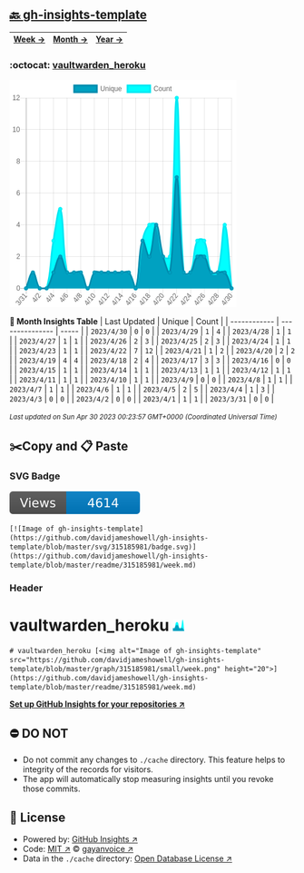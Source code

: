 ## [🔙 gh-insights-template](https://github.com/davidjameshowell/gh-insights-template)
| [**Week →**](https://github.com/davidjameshowell/gh-insights-template/blob/master/readme/315185981/week.md) | [**Month →**](https://github.com/davidjameshowell/gh-insights-template/blob/master/readme/315185981/month.md) | [**Year →**](https://github.com/davidjameshowell/gh-insights-template/blob/master/readme/315185981/year.md) |
 | ------------ | --------------- | ----- |

### :octocat: [vaultwarden_heroku](https://github.com/davidjameshowell/vaultwarden_heroku)
![Image of gh-insights-template](https://github.com/davidjameshowell/gh-insights-template/blob/master/graph/315185981/large/month.png)

**:calendar: Month Insights Table**
| Last Updated | Unique | Count |
 | ------------ | --------------- | ----- |
 | `2023/4/30` |  `0` | `0` |
 | `2023/4/29` |  `1` | `4` |
 | `2023/4/28` |  `1` | `1` |
 | `2023/4/27` |  `1` | `1` |
 | `2023/4/26` |  `2` | `3` |
 | `2023/4/25` |  `2` | `3` |
 | `2023/4/24` |  `1` | `1` |
 | `2023/4/23` |  `1` | `1` |
 | `2023/4/22` |  `7` | `12` |
 | `2023/4/21` |  `1` | `2` |
 | `2023/4/20` |  `2` | `2` |
 | `2023/4/19` |  `4` | `4` |
 | `2023/4/18` |  `2` | `4` |
 | `2023/4/17` |  `3` | `3` |
 | `2023/4/16` |  `0` | `0` |
 | `2023/4/15` |  `1` | `1` |
 | `2023/4/14` |  `1` | `1` |
 | `2023/4/13` |  `1` | `1` |
 | `2023/4/12` |  `1` | `1` |
 | `2023/4/11` |  `1` | `1` |
 | `2023/4/10` |  `1` | `1` |
 | `2023/4/9` |  `0` | `0` |
 | `2023/4/8` |  `1` | `1` |
 | `2023/4/7` |  `1` | `1` |
 | `2023/4/6` |  `1` | `1` |
 | `2023/4/5` |  `2` | `5` |
 | `2023/4/4` |  `1` | `3` |
 | `2023/4/3` |  `0` | `0` |
 | `2023/4/2` |  `0` | `0` |
 | `2023/4/1` |  `1` | `1` |
 | `2023/3/31` |  `0` | `0` |

<small><i>Last updated on Sun Apr 30 2023 00:23:57 GMT+0000 (Coordinated Universal Time)</i></small>

## ✂️Copy and 📋 Paste
### SVG Badge
[![Image of gh-insights-template](https://github.com/davidjameshowell/gh-insights-template/blob/master/svg/315185981/badge.svg)](https://github.com/davidjameshowell/gh-insights-template/blob/master/readme/315185981/week.md)
```readme
[![Image of gh-insights-template](https://github.com/davidjameshowell/gh-insights-template/blob/master/svg/315185981/badge.svg)](https://github.com/davidjameshowell/gh-insights-template/blob/master/readme/315185981/week.md)
```
### Header
# vaultwarden_heroku [<img alt="Image of gh-insights-template" src="https://github.com/davidjameshowell/gh-insights-template/blob/master/graph/315185981/small/week.png" height="20">](https://github.com/davidjameshowell/gh-insights-template/blob/master/readme/315185981/week.md)
```readme
# vaultwarden_heroku [<img alt="Image of gh-insights-template" src="https://github.com/davidjameshowell/gh-insights-template/blob/master/graph/315185981/small/week.png" height="20">](https://github.com/davidjameshowell/gh-insights-template/blob/master/readme/315185981/week.md)
```
[**Set up GitHub Insights for your repositories ↗️**](https://github.com/gayanvoice/github-insights)
## ⛔ DO NOT
- Do not commit any changes to `./cache` directory. This feature helps to integrity of the records for visitors.
- The app will automatically stop measuring insights until you revoke those commits.
## 📄 License
- Powered by: [GitHub Insights ↗️](https://github.com/gayanvoice/github-insights)
- Code: [MIT ↗️](./LICENSE) © [gayanvoice ↗️](https://github.com/gayanvoice)
- Data in the `./cache` directory: [Open Database License ↗️](https://opendatacommons.org/licenses/odbl/1-0/)